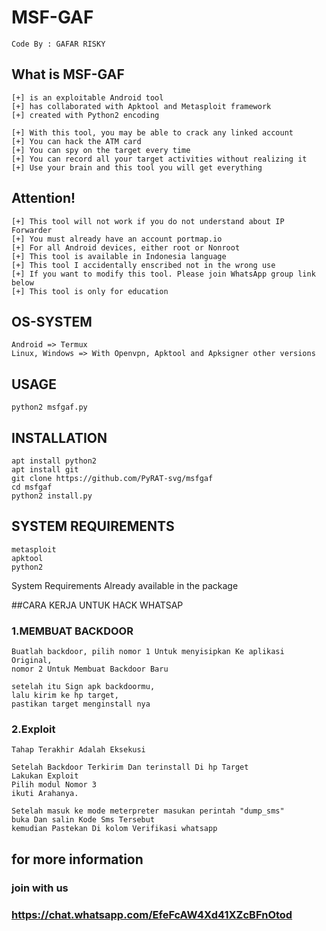 # MSF-GAF

```
Code By : GAFAR RISKY
```
## What is MSF-GAF

```
[+] is an exploitable Android tool
[+] has collaborated with Apktool and Metasploit framework 
[+] created with Python2 encoding

[+] With this tool, you may be able to crack any linked account
[+] You can hack the ATM card
[+] You can spy on the target every time
[+] You can record all your target activities without realizing it
[+] Use your brain and this tool you will get everything
```

## Attention! 
```
[+] This tool will not work if you do not understand about IP Forwarder 
[+] You must already have an account portmap.io
[+] For all Android devices, either root or Nonroot
[+] This tool is available in Indonesia language
[+] This tool I accidentally enscribed not in the wrong use
[+] If you want to modify this tool. Please join WhatsApp group link below
[+] This tool is only for education
```

## OS-SYSTEM
```
Android => Termux
Linux, Windows => With Openvpn, Apktool and Apksigner other versions
```

## USAGE
```
python2 msfgaf.py

```

## INSTALLATION

```
apt install python2
apt install git
git clone https://github.com/PyRAT-svg/msfgaf
cd msfgaf
python2 install.py
```
## SYSTEM REQUIREMENTS
```
metasploit
apktool
python2
```
System Requirements
Already available in the package 

##CARA KERJA UNTUK HACK WHATSAP
### 1.MEMBUAT BACKDOOR
```
Buatlah backdoor, pilih nomor 1 Untuk menyisipkan Ke aplikasi Original, 
nomor 2 Untuk Membuat Backdoor Baru

setelah itu Sign apk backdoormu,
lalu kirim ke hp target,
pastikan target menginstall nya

```
### 2.Exploit
```
Tahap Terakhir Adalah Eksekusi

Setelah Backdoor Terkirim Dan terinstall Di hp Target
Lakukan Exploit
Pilih modul Nomor 3
ikuti Arahanya.

Setelah masuk ke mode meterpreter masukan perintah "dump_sms"
buka Dan salin Kode Sms Tersebut
kemudian Pastekan Di kolom Verifikasi whatsapp
```

## for more information
### join with us 
### https://chat.whatsapp.com/EfeFcAW4Xd41XZcBFnOtod

